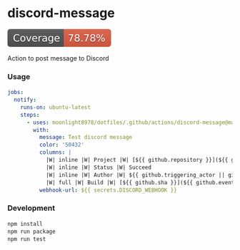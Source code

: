 # discord-message

![coverage](badges/coverage.svg)

Action to post message to Discord

### Usage

```yml
jobs:
  notify:
    runs-on: ubuntu-latest
    steps:
      - uses: moonlight8978/dotfiles/.github/actions/discord-message@main
        with:
          message: Test discord message
          color: '50432'
          columns: |
            |W| inline |W| Project |W| [${{ github.repository }}](${{ github.event.repository.html_url }})
            |W| inline |W| Status |W| Succeed
            |W| inline |W| Author |W| ${{ github.triggering_actor || github.event.head_commit.author.username }}
            |W| full |W| Build |W| [${{ github.sha }}](${{ github.event.repository.html_url }}/actions/runs/${{ github.run_id }})
          webhook-url: ${{ secrets.DISCORD_WEBHOOK }}
```

### Development

```bash
npm install
npm run package
npm run test
```

